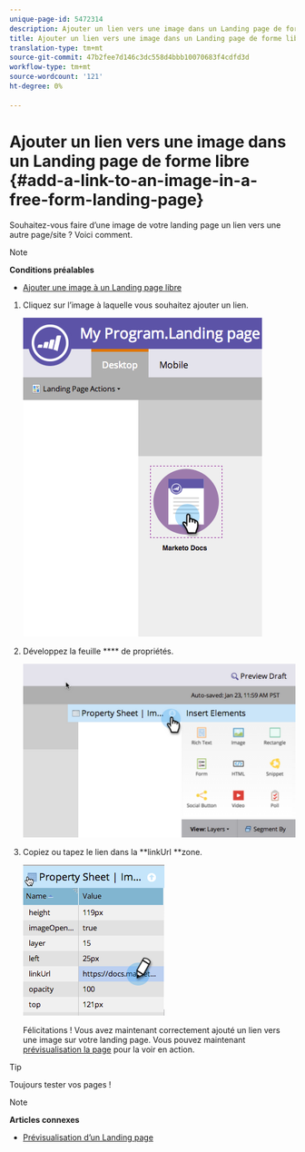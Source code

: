 ```yaml
---
unique-page-id: 5472314
description: Ajouter un lien vers une image dans un Landing page de forme libre - Documents marketing - Documentation du produit
title: Ajouter un lien vers une image dans un Landing page de forme libre
translation-type: tm+mt
source-git-commit: 47b2fee7d146c3dc558d4bbb10070683f4cdfd3d
workflow-type: tm+mt
source-wordcount: '121'
ht-degree: 0%

---
```



# Ajouter un lien vers une image dans un Landing page de forme libre {#add-a-link-to-an-image-in-a-free-form-landing-page}

Souhaitez-vous faire d’une image de votre landing page un lien vers une autre page/site ? Voici comment.

>[!NOTE]
>
>**Conditions préalables**
>
>* [Ajouter une image à un Landing page libre](add-an-image-to-a-free-form-landing-page.md)

>



1. Cliquez sur l’image à laquelle vous souhaitez ajouter un lien.

   ![](assets/click-on-image.png)

1. Développez la feuille **** de propriétés.

   ![](assets/image2015-5-21-15-3a42-3a27.png)

1. Copiez ou tapez le lien dans la **linkUrl **zone.

   ![](assets/add-link.png)

   Félicitations ! Vous avez maintenant correctement ajouté un lien vers une image sur votre landing page. Vous pouvez maintenant [prévisualisation la page](../../../../product-docs/demand-generation/landing-pages/landing-page-actions/preview-a-landing-page.md) pour la voir en action.

>[!TIP]
>
>Toujours tester vos pages !

>[!NOTE]
>
>**Articles connexes**
>
>* [Prévisualisation d’un Landing page](../../../../product-docs/demand-generation/landing-pages/landing-page-actions/preview-a-landing-page.md)

>




